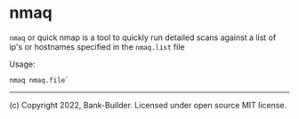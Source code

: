 # nmaq

`nmaq` or quick nmap is a tool to quickly run detailed scans against a list of ip's or hostnames specified in the `nmaq.list` file

Usage:
```
nmaq nmaq.file`
```




---
(c) Copyright 2022, Bank-Builder.  Licensed under  open source MIT license.